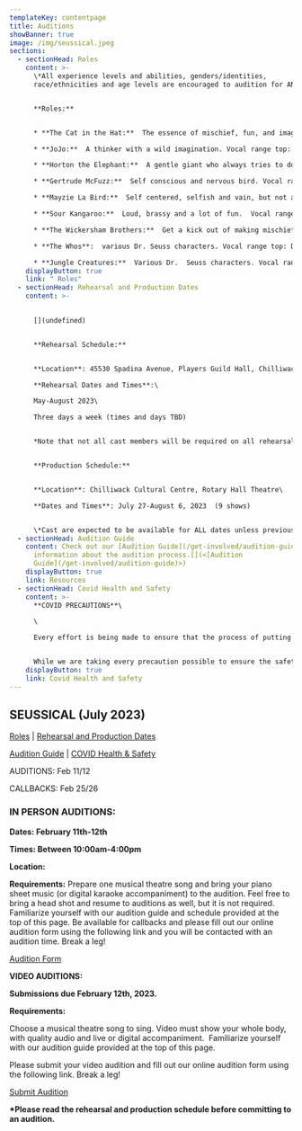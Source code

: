 ```yaml
---
templateKey: contentpage
title: Auditions
showBanner: true
image: /img/seussical.jpeg
sections:
  - sectionHead: Roles
    content: >-
      \*All experience levels and abilities, genders/identities,
      race/ethnicities and age levels are encouraged to audition for ANY role. 


      **Roles:**


      * **The Cat in the Hat:**  The essence of mischief, fun, and imagination. Vocal range top: D6, bottom: Bb4.  

      * **JoJo:**  A thinker with a wild imagination. Vocal range top: D6,  bottom: Ab4.  

      * **Horton the Elephant:**  A gentle giant who always tries to do the right thing. Vocal range top: E6, bottom: A4.  

      * **Gertrude McFuzz:**  Self conscious and nervous bird.​ Vocal range top: Eb5, bottom: F3.  

      * **Mayzie La Bird:**  Self centered, selfish and vain, but not all bad. Vocal range top: E5, bottom: G#3.  

      * **Sour Kangaroo:**  Loud, brassy and a lot of fun.  Vocal range top: Eb5, bottom: A3.

      * **The Wickersham Brothers:**  Get a kick out of making mischief.  Vocal range top: G6, bottom: A4.

      * **The Whos**:  various Dr. Seuss characters. Vocal range top: D#5, bottom: G3.  (Includes Mr. and Mrs.  Mayor and the Grinch)

      * **Jungle Creatures:**  Various Dr.  Seuss characters. Vocal range top: Db5,  bottom: A3.  (Includes Yertle the Turtle and Vlad Vladicoff)
    displayButton: true
    link: " Roles"
  - sectionHead: Rehearsal and Production Dates
    content: >-
      

      [](undefined)


      **Rehearsal Schedule:**


      **Location**: 45530 Spadina Avenue, Players Guild Hall, Chilliwack\

      **Rehearsal Dates and Times**:\

      May-August 2023\

      Three days a week (times and days TBD)


      *Note that not all cast members will be required on all rehearsal days/times.*


      **Production Schedule:**


      **Location**: Chilliwack Cultural Centre, Rotary Hall Theatre\

      **Dates and Times**: July 27-August 6, 2023  (9 shows)


      \*Cast are expected to be available for ALL dates unless previously discussed with director at auditions.
  - sectionHead: Audition Guide
    content: Check out our [Audition Guide](/get-involved/audition-guide) for
      information about the audition process.[](<[Audition
      Guide](/get-involved/audition-guide)>)
    displayButton: true
    link: Resources
  - sectionHead: Covid Health and Safety
    content: >-
      **COVID PRECAUTIONS**\

      \

      Every effort is being made to ensure that the process of putting on *Seussical,* from auditions to performance, will comply with all current safety restrictions as outlined by the BC Ministry of Health and BC Centre for Disease Control. 


      While we are taking every precaution possible to ensure the safety of all cast, crew and audience members, we understand that everyone has different comfort levels around Covid and wish to do our best to accommodate these different comfort levels
    displayButton: true
    link: Covid Health and Safety
---
```

## SEUSSICAL  (July 2023)

[Roles](#roles) | [Rehearsal and Production Dates ](undefined)

[Audition Guide](#resources) | [COVID Health & Safety](#covid%20health%20and%20safety)

AUDITIONS:  Feb 11/12

CALLBACKS:  Feb 25/26



### **IN PERSON AUDITIONS:**

**Dates:  February 11th-12th**

**Times:  Between 10:00am-4:00pm**

**Location:**  

**Requirements:**  Prepare one musical theatre song and bring your piano sheet music (or digital karaoke accompaniment) to the audition. Feel free to bring a head shot and resume to auditions as well, but it is not required.  Familiarize yourself with our audition guide and schedule provided at the top of this page. Be available for callbacks and please fill out our online audition form using the following link and you will be contacted with an audition time.  Break a leg!

 [Audition Form](https://forms.gle/q5Wy6r4JMA3VNDEL8)

**VIDEO AUDITIONS:**

**Submissions due February 12th, 2023.** 

**Requirements:**

Choose a musical theatre song to sing. Video must show your whole body, with quality audio and live or digital accompaniment.  Familiarize yourself with our audition guide provided at the top of this page. 

Please submit your video audition and fill out our online audition form using the following link.  Break a leg!

 [Submit Audition](https://forms.gle/q5Wy6r4JMA3VNDEL8)

**\*Please read the rehearsal and production schedule before committing to an audition.**